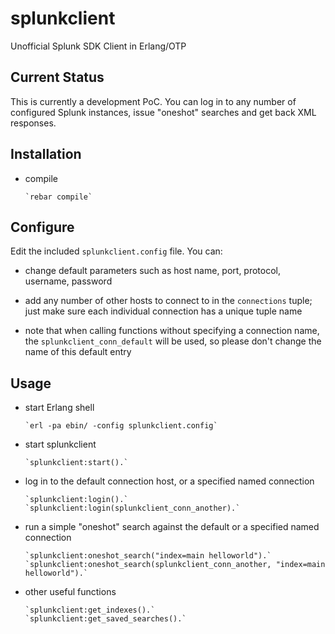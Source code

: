 splunkclient
============

Unofficial Splunk SDK Client in Erlang/OTP

Current Status
--------------

This is currently a development PoC. You can log in to any number of configured Splunk instances, issue "oneshot" searches and get back XML responses.

Installation
------------

* compile

      `rebar compile`

Configure
---------

Edit the included `splunkclient.config` file. You can:

* change default parameters such as host name, port, protocol, username, password

* add any number of other hosts to connect to in the `connections` tuple; just make sure each individual connection has a unique tuple name

* note that when calling functions without specifying a connection name, the `splunkclient_conn_default` will be used, so please don't change the name of this default entry

Usage
-----

* start Erlang shell

      `erl -pa ebin/ -config splunkclient.config`

* start splunkclient

      `splunkclient:start().`

* log in to the default connection host, or a specified named connection

      `splunkclient:login().`
      `splunkclient:login(splunkclient_conn_another).`


* run a simple "oneshot" search against the default or a specified named connection

      `splunkclient:oneshot_search("index=main helloworld").`
      `splunkclient:oneshot_search(splunkclient_conn_another, "index=main helloworld").`

* other useful functions

      `splunkclient:get_indexes().`
      `splunkclient:get_saved_searches().`

